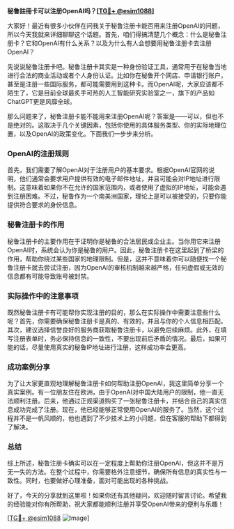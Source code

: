 **秘鲁註冊卡可以注册OpenAI吗？[[TG💪+ @esim1088](https://t.me/s/esim1088)]**

大家好！最近有很多小伙伴在问我关于秘鲁注册卡能否用来注册OpenAI的问题，所以今天我就来详细聊聊这个话题。首先，咱们得搞清楚几个概念：什么是秘鲁注册卡？它和OpenAI有什么关系？以及为什么有人会想要用秘鲁注册卡去注册OpenAI？

先说说秘鲁注册卡吧。秘鲁注册卡其实是一种身份验证工具，通常用于在秘鲁当地进行合法的商业活动或者个人身份认证。比如你在秘鲁开个网店、申请银行账户，甚至是注册一些国际服务，都可能需要用到这种卡。而OpenAI呢，大家应该都不陌生了，它是目前全球最炙手可热的人工智能研究实验室之一，旗下的产品如ChatGPT更是风靡全球。

那么问题来了，秘鲁注册卡能不能用来注册OpenAI呢？答案是——可以，但也不是绝对的。这取决于几个关键因素，包括你使用的具体服务类型、你的实际地理位置，以及OpenAI的政策变化。下面我们一步步来分析。

### OpenAI的注册规则

首先，我们需要了解OpenAI对于注册用户的基本要求。根据OpenAI官网的说明，他们通常会要求用户提供有效的电子邮件地址，并且可能会对IP地址进行限制。这意味着如果你不在允许的国家范围内，或者使用了虚拟的IP地址，可能会遇到注册困难。不过，秘鲁作为一个南美洲国家，理论上是可以被接受的，只要你能提供符合要求的身份信息。

### 秘鲁注册卡的作用

秘鲁注册卡的主要作用在于证明你是秘鲁的合法居民或企业主。当你用它来注册OpenAI时，系统会认为你是秘鲁的用户。因此，秘鲁注册卡在这里起到了桥梁的作用，帮助你绕过某些国家的地理限制。但是，这并不意味着你可以随便找一个秘鲁注册卡就去尝试注册，因为OpenAI的审核机制越来越严格，任何虚假或无效的信息都有可能导致账号被封禁。

### 实际操作中的注意事项

既然秘鲁注册卡有可能帮你实现注册的目的，那么在实际操作中需要注意些什么呢？首先，你需要确保秘鲁注册卡是真的、有效的，并且与你的个人信息相匹配。其次，建议选择信誉良好的服务商获取秘鲁注册卡，以避免后续麻烦。此外，在填写注册表单时，务必保持信息的一致性，不要出现前后矛盾的情况。最后，如果可能的话，尽量使用真实的秘鲁IP地址进行注册，这样成功率会更高。

### 成功案例分享

为了让大家更直观地理解秘鲁注册卡如何帮助注册OpenAI，我这里简单分享一个真实案例。有一位朋友住在欧洲，由于OpenAI对中国大陆用户的限制，他一直无法顺利注册。后来，他通过正规渠道购买了一张秘鲁注册卡，并结合自己的真实信息成功完成了注册。现在，他已经能够正常使用OpenAI的服务了。当然，这个过程并不是一帆风顺的，他也遇到了不少技术上的小问题，但在客服的帮助下都得到了解决。

### 总结

综上所述，秘鲁注册卡确实可以在一定程度上帮助你注册OpenAI，但这并不是万无一失的方法。在整个过程中，你需要格外注意细节，确保所有信息的真实性与一致性。同时，也要做好心理准备，面对可能出现的各种挑战。

好了，今天的分享就到这里啦！如果你还有其他疑问，欢迎随时留言讨论。希望我的经验能对你有所帮助，祝大家都能顺利注册并享受OpenAI带来的便利与乐趣！

[[TG💪+ @esim1088](https://t.me/s/esim1088) ![Image](https://i.postimg.cc/4NQfJmqS/Snipaste-2025-05-13-00-14-12.png)]